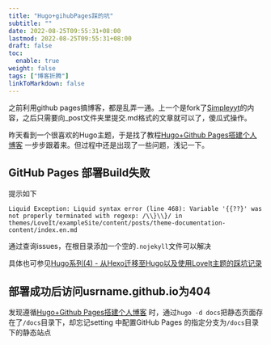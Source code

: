 ```yaml
---
title: "Hugo+gihubPages踩的坑"
subtitle: ""
date: 2022-08-25T09:55:31+08:00
lastmod: 2022-08-25T09:55:31+08:00
draft: false
toc:
  enable: true
weight: false
tags: ["博客折腾"]
linkToMarkdown: false
---
```

   
      
之前利用github pages搞博客，都是乱弄一通。上一个是fork了[Simpleyyt](https://github.com/Simpleyyt/jekyll-theme-next)的内容，之后只需要向_post文件夹里提交.md格式的文章就可以了，傻瓜式操作。   
   
昨天看到一个很喜欢的Hugo主题，于是找了教程[Hugo+Github Pages搭建个人博客](https://shangzg.top/zh-cn/2021-09-14-hugo-github-pages-build-a-personal-blog/#%E6%9E%84%E5%BB%BA%E9%9D%99%E6%80%81%E9%A1%B5%E9%9D%A2) 一步步跟着来。但过程中还是出现了一些问题，浅记一下。

## GitHub Pages 部署Build失败
提示如下
   
`Liquid Exception: Liquid syntax error (line 468): Variable '{{??}' was not properly terminated with regexp: /\\}\\}/ in themes/LoveIt/exampleSite/content/posts/theme-documentation-content/index.en.md`
   
通过查询issues，在根目录添加一个空的`.nojekyll`文件可以解决   
   
具体也可参见[Hugo系列(4) - 从Hexo迁移至Hugo以及使用LoveIt主题的踩坑记录](https://lewky.cn/posts/hugo-4.html/#%E8%BF%9C%E7%A8%8B%E9%83%A8%E7%BD%B2%E5%88%B0github-pages%E5%90%8Ebuild%E5%A4%B1%E8%B4%A5)

## 部署成功后访问usrname.github.io为404
发现遵循[Hugo+Github Pages搭建个人博客](https://shangzg.top/zh-cn/2021-09-14-hugo-github-pages-build-a-personal-blog/#%E6%9E%84%E5%BB%BA%E9%9D%99%E6%80%81%E9%A1%B5%E9%9D%A2) 时，通过`hugo -d docs`把静态页面存在了`/docs`目录下，却忘记setting 中配置GitHub Pages 的指定分支为`/docs`目录下的静态站点
